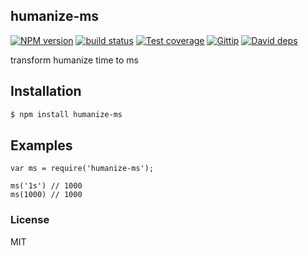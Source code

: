 humanize-ms
---------------

[![NPM version][npm-image]][npm-url]
[![build status][travis-image]][travis-url]
[![Test coverage][coveralls-image]][coveralls-url]
[![Gittip][gittip-image]][gittip-url]
[![David deps][david-image]][david-url]

[npm-image]: https://img.shields.io/npm/v/humanize-ms.svg?style=flat
[npm-url]: https://npmjs.org/package/humanize-ms
[travis-image]: https://img.shields.io/travis/node-modules/humanize-ms.svg?style=flat
[travis-url]: https://travis-ci.org/node-modules/humanize-ms
[coveralls-image]: https://img.shields.io/coveralls/node-modules/humanize-ms.svg?style=flat
[coveralls-url]: https://coveralls.io/r/node-modules/humanize-ms?branch=master
[gittip-image]: https://img.shields.io/gittip/dead-horse.svg?style=flat
[gittip-url]: https://www.gittip.com/dead-horse/
[david-image]: https://img.shields.io/david/node-modules/humanize-ms.svg?style=flat
[david-url]: https://david-dm.org/node-modules/humanize-ms

transform humanize time to ms

## Installation

```bash
$ npm install humanize-ms
```

## Examples

```
var ms = require('humanize-ms');

ms('1s') // 1000
ms(1000) // 1000
```

### License

MIT
